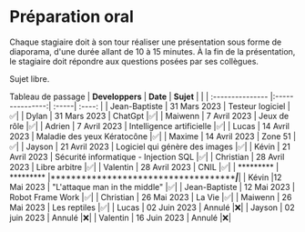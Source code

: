 # Préparation oral

Chaque stagiaire doit à son tour réaliser une présentation sous forme de diaporama, d'une durée allant de 10 à 15 minutes. 
 À la fin de la présentation, le stagiaire doit répondre aux questions posées par ses collègues.

Sujet libre.  

Tableau de passage
| **Developpers**  | **Date**          | **Sujet** |     |
| :--------------- |:---------------:| :-----| :----: |
| Jean-Baptiste  |   31 Mars 2023        |  Testeur logiciel  |✅|
| Dylan  | 31 Mars 2023             |   ChatGpt |✅|
| Maiwenn  | 7 Avril 2023          |    Jeux de rôle |✅|
| Adrien  | 7 Avril 2023          |    Intelligence artificielle |✅|
| Lucas  | 14 Avril 2023          |    Maladie des yeux Kératocône |✅|
| Maxime  | 14 Avril 2023          |    Zone 51 |✅|
| Jayson  | 21 Avril 2023          |    Logiciel qui génère des images |✅|
| Kévin  | 21 Avril 2023          |    Sécurité informatique - Injection SQL |✅|
| Christian  | 28 Avril 2023          |    Libre arbitre |✅|
| Valentin  | 28 Avril 2023          |    CNIL |✅|
| *********  | ********* |*******************************************|*******|
| Kévin |12 Mai 2023          | "L'attaque man in the middle" |✅|
| Jean-Baptiste  | 12 Mai 2023 | Robot Frame Work |✅|
| Christian  | 26 Mai 2023 | La Vie  |✅|
| Maiwenn  | 26 Mai 2023 | Les reptiles |✅|
| Lucas  | 02 Juin 2023 | Annulé  |❌|
| Jayson  | 02 juin 2023 | Annulé  |❌|
| Valentin  | 16 Juin 2023 | Annulé  |❌|

